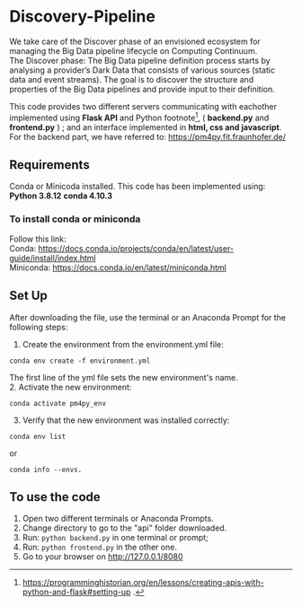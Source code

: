 # Discovery-Pipeline
We take care of the Discover phase of an envisioned ecosystem for managing the Big Data pipeline lifecycle on Computing Continuum. <br />
The Discover phase: The Big Data pipeline definition process starts by analysing a provider’s Dark Data that consists of various sources (static data and event streams). The goal is to discover the structure and properties of the Big Data pipelines and provide input to their definition.

This code provides two different servers communicating with eachother implemented using **Flask API** and Python footnote[^1], ( **backend.py** and **frontend.py** ) ; and an interface implemented in **html, css and javascript**. 
<br />
For the backend part, we have referred to: https://pm4py.fit.fraunhofer.de/
[^1]: https://programminghistorian.org/en/lessons/creating-apis-with-python-and-flask#setting-up .

## Requirements
Conda or Minicoda installed. 
This code has been implemented using:
**Python 3.8.12**
**conda 4.10.3**

### To install conda or miniconda
Follow this link: 
<br />
Conda: https://docs.conda.io/projects/conda/en/latest/user-guide/install/index.html
<br />
Miniconda: https://docs.conda.io/en/latest/miniconda.html

## Set Up
After downloading the file, use the terminal or an Anaconda Prompt for the following steps:

1. Create the environment from the environment.yml file:

```
conda env create -f environment.yml
```
The first line of the yml file sets the new environment's name.
<br />
2. Activate the new environment: 
```
conda activate pm4py_env
```

3. Verify that the new environment was installed correctly:

```
conda env list
```
or 
```
conda info --envs.
```
## To use the code
1. Open two different terminals or Anaconda Prompts.
2. Change directory to go to the "api" folder downloaded.
3. Run: ```python backend.py``` in one terminal or prompt;
4. Run: ```python frontend.py``` in the other one.
5. Go to your browser on http://127.0.0.1/8080
